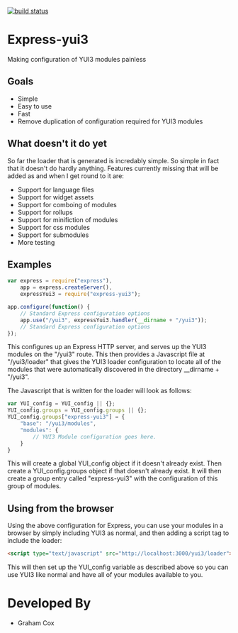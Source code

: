 [![build status](https://secure.travis-ci.org/sazzer/express-yui3.png)](http://travis-ci.org/sazzer/express-yui3)
# Express-yui3

Making configuration of YUI3 modules painless

## Goals
* Simple
* Easy to use
* Fast
* Remove duplication of configuration required for YUI3 modules

## What doesn't it do yet
So far the loader that is generated is incredably simple. So simple in fact that it doesn't do hardly anything. Features currently missing that will be added as and when I get round to it are:
* Support for language files
* Support for widget assets
* Support for comboing of modules
* Support for rollups
* Support for minifiction of modules
* Support for css modules
* Support for submodules
* More testing

## Examples

```javascript
var express = require("express"),
    app = express.createServer(),
    expressYui3 = require("express-yui3");

app.configure(function() {
    // Standard Express configuration options
    app.use("/yui3", expressYui3.handler(__dirname + "/yui3"));
    // Standard Express configuration options
});
```

This configures up an Express HTTP server, and serves up the YUI3 modules on the "/yui3" route. This then provides a Javascript file at "/yui3/loader" that gives the YUI3 loader configuration to locate all of the modules that were automatically discovered in the directory __dirname + "/yui3". 

The Javascript that is written for the loader will look as follows:
```javascript
var YUI_config = YUI_config || {};
YUI_config.groups = YUI_config.groups || {};
YUI_config.groups["express-yui3"] = {
    "base": "/yui3/modules",
    "modules": {
        // YUI3 Module configuration goes here.
    }
}
```

This will create a global YUI_config object if it doesn't already exist. Then create a YUI_config.groups object if that doesn't already exist. It will then create a group entry called "express-yui3" with the configuration of this group of modules.


## Using from the browser

Using the above configuration for Express, you can use your modules in a browser by simply including YUI3 as normal, and then adding a script tag to include the loader:
```html
<script type="text/javascript" src="http://localhost:3000/yui3/loader"> </script>
```

This will then set up the YUI_config variable as described above so you can use YUI3 like normal and have all of your modules available to you.

# Developed By
* Graham Cox

